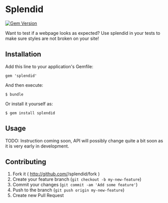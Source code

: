 # Splendid

[![Gem Version](https://badge.fury.io/rb/splendid.png)](http://badge.fury.io/rb/splendid)

Want to test if a webpage looks as expected? Use splendid in your tests to make sure styles are not broken on your site!

## Installation

Add this line to your application's Gemfile:

    gem 'splendid'

And then execute:

    $ bundle

Or install it yourself as:

    $ gem install splendid

## Usage

TODO: Instruction coming soon, API will possibly change quite a bit soon as it is very early in development.

## Contributing

1. Fork it ( http://github.com/<my-github-username>/splendid/fork )
2. Create your feature branch (`git checkout -b my-new-feature`)
3. Commit your changes (`git commit -am 'Add some feature'`)
4. Push to the branch (`git push origin my-new-feature`)
5. Create new Pull Request

